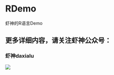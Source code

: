 # RDemo
虾神的R语言Demo
## 更多详细内容，请关注虾神公众号：
### 虾神daxialu
<img src = "https://github.com/allenlu2008/PySparkDemo/raw/master/img/wx.jpg"/>
